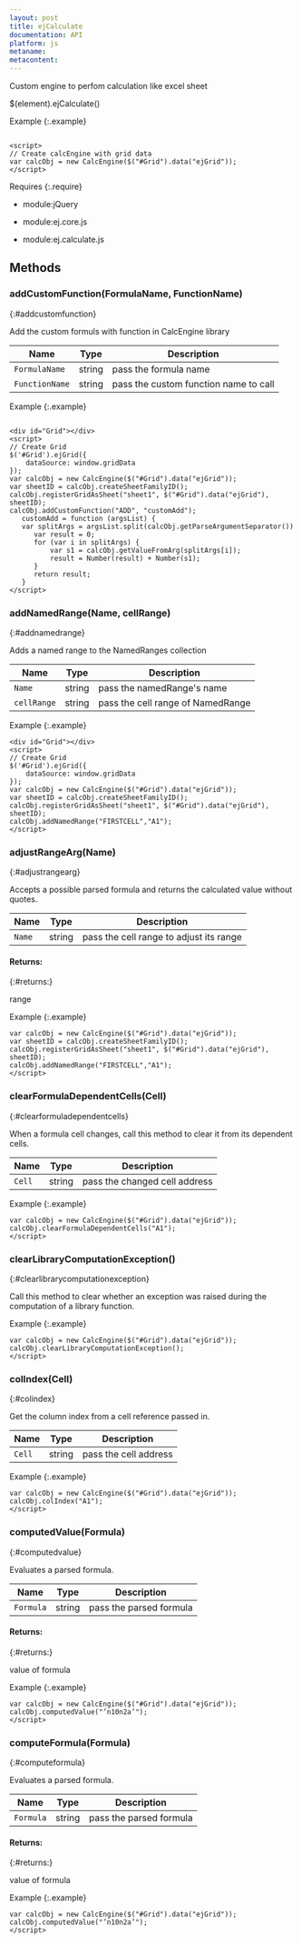 ```yaml
---
layout: post
title: ejCalculate
documentation: API
platform: js
metaname: 
metacontent: 
---
```


Custom engine to perfom calculation like excel sheet










$(element).ejCalculate<span class="signature">()</span>











Example
{:.example}

<pre class="prettyprint">
<code> 
&lt;script&gt;
// Create calcEngine with grid data
var calcObj = new CalcEngine($("#Grid").data("ejGrid"));
&lt;/script&gt;</code>
</pre>






Requires
{:.require}




* module:jQuery


* module:ej.core.js


* module:ej.calculate.js




## Methods








### addCustomFunction<span class="signature">(FormulaName, FunctionName)</span>
{:#addcustomfunction}








Add the custom formuls with function in CalcEngine library

<table class="params">
<thead>
<tr>
<th>Name</th>
<th>Type</th>
<th class="last">Description</th>
</tr>
</thead>
<tbody>
<tr>
<td class="name"><code>FormulaName</code></td>
<td class="type"><span class="param-type">string</span></td>
<td class="description last">pass the formula name</td>
</tr>
<tr>
<td class="name"><code>FunctionName</code></td>
<td class="type"><span class="param-type">string</span></td>
<td class="description last">pass the custom function name to call</td>
</tr>
</tbody>
</table>




Example
{:.example}

<pre class="prettyprint">
<code> 
&lt;div id="Grid"&gt;&lt;/div&gt; 
&lt;script&gt;
// Create Grid
$('#Grid').ejGrid({
    dataSource: window.gridData
});         
var calcObj = new CalcEngine($("#Grid").data("ejGrid"));
var sheetID = calcObj.createSheetFamilyID();
calcObj.registerGridAsSheet("sheet1", $("#Grid").data("ejGrid"), sheetID);
calcObj.addCustomFunction("ADD", "customAdd");
   customAdd = function (argsList) {
   var splitArgs = argsList.split(calcObj.getParseArgumentSeparator())
      var result = 0;
      for (var i in splitArgs) {
          var s1 = calcObj.getValueFromArg(splitArgs[i]);
          result = Number(result) + Number(s1);
      }
      return result;
   }
&lt;/script&gt;</code>
</pre>






### addNamedRange<span class="signature">(Name, cellRange)</span>
{:#addnamedrange}








Adds a named range to the NamedRanges collection

<table class="params">
<thead>
<tr>
<th>Name</th>
<th>Type</th>
<th class="last">Description</th>
</tr>
</thead>
<tbody>
<tr>
<td class="name"><code>Name</code></td>
<td class="type"><span class="param-type">string</span></td>
<td class="description last">pass the namedRange's name</td>
</tr>
<tr>
<td class="name"><code>cellRange</code></td>
<td class="type"><span class="param-type">string</span></td>
<td class="description last">pass the cell range of NamedRange</td>
</tr>
</tbody>
</table>




Example
{:.example}

<pre class="prettyprint">
<code>&lt;div id="Grid"&gt;&lt;/div&gt; 
&lt;script&gt;
// Create Grid
$('#Grid').ejGrid({
    dataSource: window.gridData
});         
var calcObj = new CalcEngine($("#Grid").data("ejGrid"));
var sheetID = calcObj.createSheetFamilyID();
calcObj.registerGridAsSheet("sheet1", $("#Grid").data("ejGrid"), sheetID);
calcObj.addNamedRange("FIRSTCELL","A1");
&lt;/script&gt;</code>
</pre>






### adjustRangeArg<span class="signature">(Name)</span>
{:#adjustrangearg}








Accepts a possible parsed formula and returns the calculated value without quotes.

<table class="params">
<thead>
<tr>
<th>Name</th>
<th>Type</th>
<th class="last">Description</th>
</tr>
</thead>
<tbody>
<tr>
<td class="name"><code>Name</code></td>
<td class="type"><span class="param-type">string</span></td>
<td class="description last">pass the cell range to adjust its range</td>
</tr>
</tbody>
</table>




#### Returns:
{:#returns:}

range


Example
{:.example}

<pre class="prettyprint">
<code>var calcObj = new CalcEngine($("#Grid").data("ejGrid"));
var sheetID = calcObj.createSheetFamilyID();
calcObj.registerGridAsSheet("sheet1", $("#Grid").data("ejGrid"), sheetID);
calcObj.addNamedRange("FIRSTCELL","A1");
&lt;/script&gt;</code>
</pre>






### clearFormulaDependentCells<span class="signature">(Cell)</span>
{:#clearformuladependentcells}








When a formula cell changes, call this method to clear it from its dependent cells.

<table class="params">
<thead>
<tr>
<th>Name</th>
<th>Type</th>
<th class="last">Description</th>
</tr>
</thead>
<tbody>
<tr>
<td class="name"><code>Cell</code></td>
<td class="type"><span class="param-type">string</span></td>
<td class="description last">pass the changed cell address</td>
</tr>
</tbody>
</table>




Example
{:.example}

<pre class="prettyprint">
<code>var calcObj = new CalcEngine($("#Grid").data("ejGrid"));
calcObj.clearFormulaDependentCells("A1");
&lt;/script&gt;</code>
</pre>






### clearLibraryComputationException<span class="signature">()</span>
{:#clearlibrarycomputationexception}








Call this method to clear whether an exception was raised during the computation of a library function.





Example
{:.example}

<pre class="prettyprint">
<code>var calcObj = new CalcEngine($("#Grid").data("ejGrid"));
calcObj.clearLibraryComputationException();
&lt;/script&gt;</code>
</pre>






### colIndex<span class="signature">(Cell)</span>
{:#colindex}








Get the column index from a cell reference passed in.

<table class="params">
<thead>
<tr>
<th>Name</th>
<th>Type</th>
<th class="last">Description</th>
</tr>
</thead>
<tbody>
<tr>
<td class="name"><code>Cell</code></td>
<td class="type"><span class="param-type">string</span></td>
<td class="description last">pass the cell address</td>
</tr>
</tbody>
</table>




Example
{:.example}

<pre class="prettyprint">
<code>var calcObj = new CalcEngine($("#Grid").data("ejGrid"));
calcObj.colIndex("A1");
&lt;/script&gt;</code>
</pre>






### computedValue<span class="signature">(Formula)</span>
{:#computedvalue}








Evaluates a parsed formula.

<table class="params">
<thead>
<tr>
<th>Name</th>
<th>Type</th>
<th class="last">Description</th>
</tr>
</thead>
<tbody>
<tr>
<td class="name"><code>Formula</code></td>
<td class="type"><span class="param-type">string</span></td>
<td class="description last">pass the parsed formula</td>
</tr>
</tbody>
</table>




#### Returns:
{:#returns:}

value of formula


Example
{:.example}

<pre class="prettyprint">
<code>var calcObj = new CalcEngine($("#Grid").data("ejGrid"));
calcObj.computedValue("&rsquo;n10n2a&rsquo;");
&lt;/script&gt;</code>
</pre>






### computeFormula<span class="signature">(Formula)</span>
{:#computeformula}








Evaluates a parsed formula.

<table class="params">
<thead>
<tr>
<th>Name</th>
<th>Type</th>
<th class="last">Description</th>
</tr>
</thead>
<tbody>
<tr>
<td class="name"><code>Formula</code></td>
<td class="type"><span class="param-type">string</span></td>
<td class="description last">pass the parsed formula</td>
</tr>
</tbody>
</table>




#### Returns:
{:#returns:}

value of formula


Example
{:.example}

<pre class="prettyprint">
<code>var calcObj = new CalcEngine($("#Grid").data("ejGrid"));
calcObj.computedValue("&rsquo;n10n2a&rsquo;");
&lt;/script&gt;</code>
</pre>



